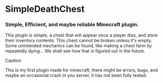 # **SimpleDeathChest**
### Simple, Efficient, and maybe reliable Minecraft plugin.

This plugin is simple, a chest that will appear once a player dies, and store their inventory contents.
This chest cannot be broken unless it's empty. Some unintended mechanics can be found, like making a chest farm by repeatedly dying... We shall see how that is figured out in the future.

> [!CAUTION]
> This is my first plugin made for minecraft, there might be errors, bugs, and maybe an occasional crash in you server, it has not been fully tested.

